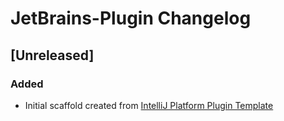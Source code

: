 <!-- Keep a Changelog guide -> https://keepachangelog.com -->

# JetBrains-Plugin Changelog

## [Unreleased]
### Added
- Initial scaffold created from [IntelliJ Platform Plugin Template](https://github.com/JetBrains/intellij-platform-plugin-template)
